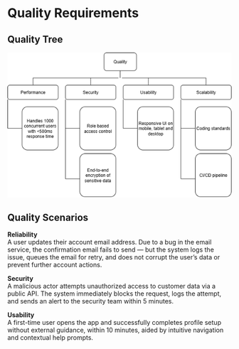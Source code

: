 Quality Requirements
====================
[//]: # (Nicoletta)

Quality Tree
------------

![quality_tree.png](Images/quality_tree.png)

Quality Scenarios
-----------------

**Reliability**   
A user updates their account email address. Due to a bug in the email service, the confirmation email fails to send — but the system logs the issue, queues the email for retry, and does not corrupt the user’s data or prevent further account actions.

**Security**   
A malicious actor attempts unauthorized access to customer data via a public API. The system immediately blocks the request, logs the attempt, and sends an alert to the security team within 5 minutes.

**Usability**   
A first-time user opens the app and successfully completes profile setup without external guidance, within 10 minutes, aided by intuitive navigation and contextual help prompts.
